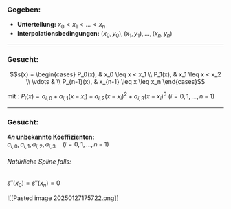 ### Gegeben:
- **Unterteilung:** $x_0 < x_1 < \dots < x_n$  
- **Interpolationsbedingungen:** $(x_0, y_0), (x_1, y_1), \dots, (x_n, y_n)$  

---

### Gesucht:

$$s(x) =
\begin{cases}
P_0(x), & x_0 \leq x < x_1 \\
P_1(x), & x_1 \leq x < x_2 \\
\vdots & \\
P_{n-1}(x), & x_{n-1} \leq x \leq x_n
\end{cases}$$


mit  : 
$P_i(x) = a_{i,0} + a_{i,1} (x - x_i) + a_{i,2} (x - x_i)^2 + a_{i,3} (x - x_i)^3$
$(i = 0, 1, \dots, n-1)$


---

### Gesucht:
**$4n$ unbekannte Koeffizienten:**  
$a_{i,0}, a_{i,1}, a_{i,2}, a_{i,3} \quad (i = 0, 1, \dots, n-1)$

###### Natürliche Spline falls:
$s''(x_{0})=s''(x_{n})=0$

![[Pasted image 20250127175722.png]]